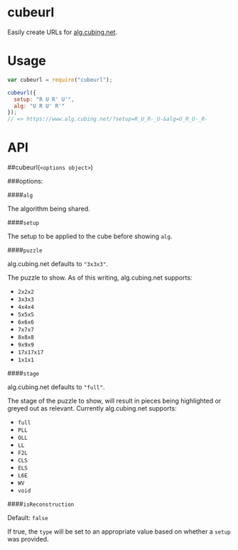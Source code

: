 cubeurl
=======

Easily create URLs for [alg.cubing.net](https://alg.cubing.net/).


Usage
=====

```javascript
var cubeurl = require("cubeurl");

cubeurl({
  setup: "R U R' U'",
  alg: "U R U' R'"
});
// => https://www.alg.cubing.net/?setup=R_U_R-_U-&alg=U_R_U-_R-
```

API
===

##cubeurl(`<options object>`)

###options:

####`alg`

The algorithm being shared.

####`setup`

The setup to be applied to the cube before showing `alg`.

####`puzzle`

alg.cubing.net defaults to `"3x3x3"`.

The puzzle to show.
As of this writing, alg.cubing.net supports:

* `2x2x2`
* `3x3x3`
* `4x4x4`
* `5x5x5`
* `6x6x6`
* `7x7x7`
* `8x8x8`
* `9x9x9`
* `17x17x17`
* `1x1x1`

####`stage`

alg.cubing.net defaults to `"full"`.

The stage of the puzzle to show, will result in pieces being highlighted or greyed out as relevant.
Currently alg.cubing.net supports:

* `full`
* `PLL`
* `OLL`
* `LL`
* `F2L`
* `CLS`
* `ELS`
* `L6E`
* `WV`
* `void`

####`isReconstruction`

Default: `false`

If true, the `type` will be set to an appropriate value based on whether a `setup` was provided.
